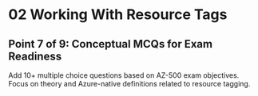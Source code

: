 # 02 Working With Resource Tags

## Point 7 of 9: Conceptual MCQs for Exam Readiness

Add 10+ multiple choice questions based on AZ-500 exam objectives.  
Focus on theory and Azure-native definitions related to resource tagging.
